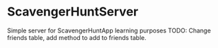 # ScavengerHuntServer

Simple server for ScavengerHuntApp learning purposes
TODO: Change friends table, add method to add to friends table.
